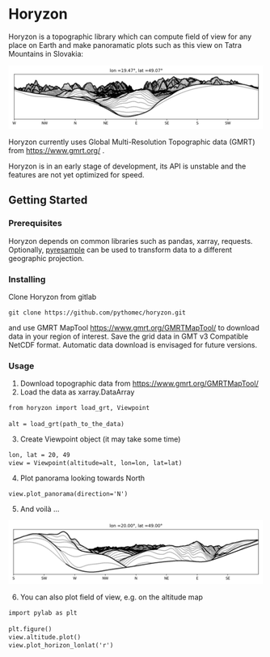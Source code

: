 # Horyzon

Horyzon is a topographic library which can compute field of view for any place on Earth and make panoramatic plots such 
as this view on Tatra Mountains in Slovakia: 

![Example output](docs/Slovakia_Low_and_High_Tatras.png) 

Horyzon currently uses Global Multi-Resolution Topographic data (GMRT) from https://www.gmrt.org/ .

Horyzon is in an early stage of development, its API is unstable and the features are not yet optimized for speed. 

## Getting Started


### Prerequisites

Horyzon depends on common libraries such as pandas, xarray, requests. Optionally, 
[pyresample](https://github.com/pytroll/pyresample) can be used to transform data to a different geographic projection. 

### Installing

Clone Horyzon from gitlab

```
git clone https://github.com/pythomec/horyzon.git
```

and use GMRT MapTool https://www.gmrt.org/GMRTMapTool/ to download data in your region of interest. 
Save the grid data in GMT v3 Compatible NetCDF format. Automatic data download is envisaged for future versions.

### Usage

1. Download topographic data from https://www.gmrt.org/GMRTMapTool/
2. Load the data as xarray.DataArray

 ```
 from horyzon import load_grt, Viewpoint  

 alt = load_grt(path_to_the_data)
 ```
 
3. Create Viewpoint object (it may take some time)

 ```
 lon, lat = 20, 49
 view = Viewpoint(altitude=alt, lon=lon, lat=lat)
 ```
 
4. Plot panorama looking towards North

```
view.plot_panorama(direction='N') 
```

5. And voilà ...

![High Tatras in the distance](docs/Slovakia_High_Tatras_in_distance.png)

6. You can also plot field of view, e.g. on the altitude map

```
import pylab as plt

plt.figure()
view.altitude.plot()
view.plot_horizon_lonlat('r') 
```